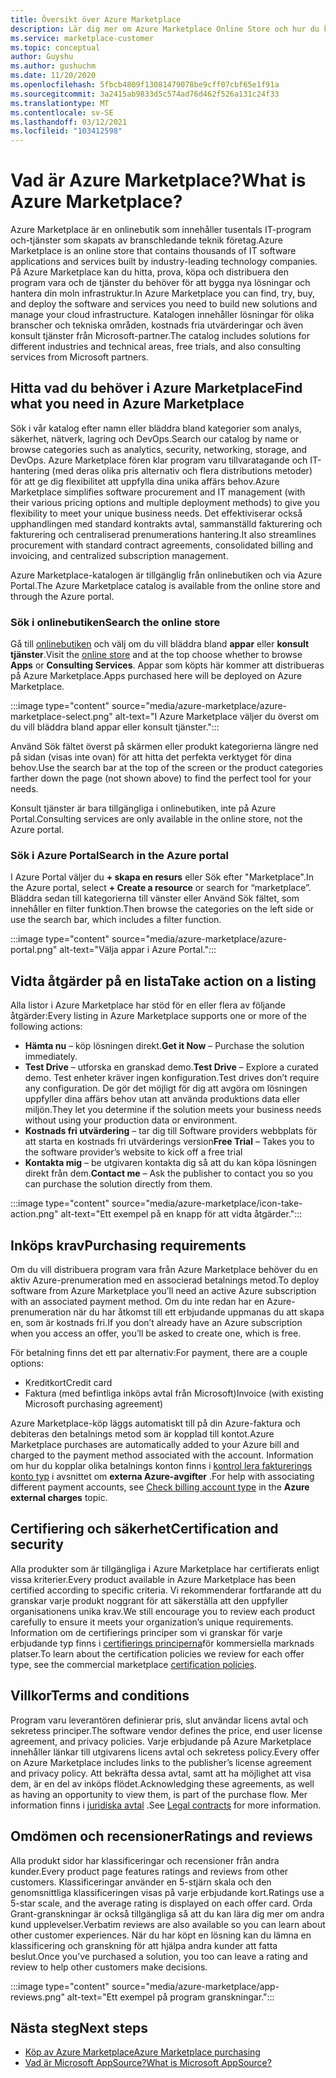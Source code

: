 ```yaml
---
title: Översikt över Azure Marketplace
description: Lär dig mer om Azure Marketplace Online Store och hur du kan hitta och testa program vara och lösningar.
ms.service: marketplace-customer
ms.topic: conceptual
author: Guyshu
ms.author: gushuchm
ms.date: 11/20/2020
ms.openlocfilehash: 5fbcb4809f13081479078be9cff07cbf65e1f91a
ms.sourcegitcommit: 3a2415ab9833d5c574ad76d462f526a131c24f33
ms.translationtype: MT
ms.contentlocale: sv-SE
ms.lasthandoff: 03/12/2021
ms.locfileid: "103412598"
---
```

# <a name="what-is-azure-marketplace"></a><span data-ttu-id="c00d7-103">Vad är Azure Marketplace?</span><span class="sxs-lookup"><span data-stu-id="c00d7-103">What is Azure Marketplace?</span></span>

<span data-ttu-id="c00d7-104">Azure Marketplace är en onlinebutik som innehåller tusentals IT-program och-tjänster som skapats av branschledande teknik företag.</span><span class="sxs-lookup"><span data-stu-id="c00d7-104">Azure Marketplace is an online store that contains thousands of IT software applications and services built by industry-leading technology companies.</span></span> <span data-ttu-id="c00d7-105">På Azure Marketplace kan du hitta, prova, köpa och distribuera den program vara och de tjänster du behöver för att bygga nya lösningar och hantera din moln infrastruktur.</span><span class="sxs-lookup"><span data-stu-id="c00d7-105">In Azure Marketplace you can find, try, buy, and deploy the software and services you need to build new solutions and manage your cloud infrastructure.</span></span> <span data-ttu-id="c00d7-106">Katalogen innehåller lösningar för olika branscher och tekniska områden, kostnads fria utvärderingar och även konsult tjänster från Microsoft-partner.</span><span class="sxs-lookup"><span data-stu-id="c00d7-106">The catalog includes solutions for different industries and technical areas, free trials, and also consulting services from Microsoft partners.</span></span>

## <a name="find-what-you-need-in-azure-marketplace"></a><span data-ttu-id="c00d7-107">Hitta vad du behöver i Azure Marketplace</span><span class="sxs-lookup"><span data-stu-id="c00d7-107">Find what you need in Azure Marketplace</span></span>

<span data-ttu-id="c00d7-108">Sök i vår katalog efter namn eller bläddra bland kategorier som analys, säkerhet, nätverk, lagring och DevOps.</span><span class="sxs-lookup"><span data-stu-id="c00d7-108">Search our catalog by name or browse categories such as analytics, security, networking, storage, and DevOps.</span></span> <span data-ttu-id="c00d7-109">Azure Marketplace fören klar program varu tillvaratagande och IT-hantering (med deras olika pris alternativ och flera distributions metoder) för att ge dig flexibilitet att uppfylla dina unika affärs behov.</span><span class="sxs-lookup"><span data-stu-id="c00d7-109">Azure Marketplace simplifies software procurement and IT management (with their various pricing options and multiple deployment methods) to give you flexibility to meet your unique business needs.</span></span> <span data-ttu-id="c00d7-110">Det effektiviserar också upphandlingen med standard kontrakts avtal, sammanställd fakturering och fakturering och centraliserad prenumerations hantering.</span><span class="sxs-lookup"><span data-stu-id="c00d7-110">It also streamlines procurement with standard contract agreements, consolidated billing and invoicing, and centralized subscription management.</span></span>

<span data-ttu-id="c00d7-111">Azure Marketplace-katalogen är tillgänglig från onlinebutiken och via Azure Portal.</span><span class="sxs-lookup"><span data-stu-id="c00d7-111">The Azure Marketplace catalog is available from the online store and through the Azure portal.</span></span>  

### <a name="search-the-online-store"></a><span data-ttu-id="c00d7-112">Sök i onlinebutiken</span><span class="sxs-lookup"><span data-stu-id="c00d7-112">Search the online store</span></span>

<span data-ttu-id="c00d7-113">Gå till [onlinebutiken](https://azuremarketplace.microsoft.com/) och välj om du vill bläddra bland **appar** eller **konsult tjänster**.</span><span class="sxs-lookup"><span data-stu-id="c00d7-113">Visit the [online store](https://azuremarketplace.microsoft.com/) and at the top choose whether to browse **Apps** or **Consulting Services**.</span></span> <span data-ttu-id="c00d7-114">Appar som köpts här kommer att distribueras på Azure Marketplace.</span><span class="sxs-lookup"><span data-stu-id="c00d7-114">Apps purchased here will be deployed on Azure Marketplace.</span></span>

:::image type="content" source="media/azure-marketplace/azure-marketplace-select.png" alt-text="I Azure Marketplace väljer du överst om du vill bläddra bland appar eller konsult tjänster.":::

<span data-ttu-id="c00d7-116">Använd Sök fältet överst på skärmen eller produkt kategorierna längre ned på sidan (visas inte ovan) för att hitta det perfekta verktyget för dina behov.</span><span class="sxs-lookup"><span data-stu-id="c00d7-116">Use the search bar at the top of the screen or the product categories farther down the page (not shown above) to find the perfect tool for your needs.</span></span>

<span data-ttu-id="c00d7-117">Konsult tjänster är bara tillgängliga i onlinebutiken, inte på Azure Portal.</span><span class="sxs-lookup"><span data-stu-id="c00d7-117">Consulting services are only available in the online store, not the Azure portal.</span></span>

### <a name="search-in-the-azure-portal"></a><span data-ttu-id="c00d7-118">Sök i Azure Portal</span><span class="sxs-lookup"><span data-stu-id="c00d7-118">Search in the Azure portal</span></span>

<span data-ttu-id="c00d7-119">I Azure Portal väljer du **+ skapa en resurs** eller Sök efter "Marketplace".</span><span class="sxs-lookup"><span data-stu-id="c00d7-119">In the Azure portal, select **+ Create a resource** or search for “marketplace”.</span></span> <span data-ttu-id="c00d7-120">Bläddra sedan till kategorierna till vänster eller Använd Sök fältet, som innehåller en filter funktion.</span><span class="sxs-lookup"><span data-stu-id="c00d7-120">Then browse the categories on the left side or use the search bar, which includes a filter function.</span></span>

:::image type="content" source="media/azure-marketplace/azure-portal.png" alt-text="Välja appar i Azure Portal.":::

## <a name="take-action-on-a-listing"></a><span data-ttu-id="c00d7-122">Vidta åtgärder på en lista</span><span class="sxs-lookup"><span data-stu-id="c00d7-122">Take action on a listing</span></span>

<span data-ttu-id="c00d7-123">Alla listor i Azure Marketplace har stöd för en eller flera av följande åtgärder:</span><span class="sxs-lookup"><span data-stu-id="c00d7-123">Every listing in Azure Marketplace supports one or more of the following actions:</span></span>

- <span data-ttu-id="c00d7-124">**Hämta nu** – köp lösningen direkt.</span><span class="sxs-lookup"><span data-stu-id="c00d7-124">**Get it Now** – Purchase the solution immediately.</span></span>
- <span data-ttu-id="c00d7-125">**Test Drive** – utforska en granskad demo.</span><span class="sxs-lookup"><span data-stu-id="c00d7-125">**Test Drive** – Explore a curated demo.</span></span> <span data-ttu-id="c00d7-126">Test enheter kräver ingen konfiguration.</span><span class="sxs-lookup"><span data-stu-id="c00d7-126">Test drives don’t require any configuration.</span></span> <span data-ttu-id="c00d7-127">De gör det möjligt för dig att avgöra om lösningen uppfyller dina affärs behov utan att använda produktions data eller miljön.</span><span class="sxs-lookup"><span data-stu-id="c00d7-127">They let you determine if the solution meets your business needs without using your production data or environment.</span></span>
- <span data-ttu-id="c00d7-128">**Kostnads fri utvärdering** – tar dig till Software providers webbplats för att starta en kostnads fri utvärderings version</span><span class="sxs-lookup"><span data-stu-id="c00d7-128">**Free Trial** – Takes you to the software provider’s website to kick off a free trial</span></span>
- <span data-ttu-id="c00d7-129">**Kontakta mig** – be utgivaren kontakta dig så att du kan köpa lösningen direkt från dem.</span><span class="sxs-lookup"><span data-stu-id="c00d7-129">**Contact me** – Ask the publisher to contact you so you can purchase the solution directly from them.</span></span>

:::image type="content" source="media/azure-marketplace/icon-take-action.png" alt-text="Ett exempel på en knapp för att vidta åtgärder.":::

## <a name="purchasing-requirements"></a><span data-ttu-id="c00d7-131">Inköps krav</span><span class="sxs-lookup"><span data-stu-id="c00d7-131">Purchasing requirements</span></span>

<span data-ttu-id="c00d7-132">Om du vill distribuera program vara från Azure Marketplace behöver du en aktiv Azure-prenumeration med en associerad betalnings metod.</span><span class="sxs-lookup"><span data-stu-id="c00d7-132">To deploy software from Azure Marketplace you’ll need an active Azure subscription with an associated payment method.</span></span> <span data-ttu-id="c00d7-133">Om du inte redan har en Azure-prenumeration när du har åtkomst till ett erbjudande uppmanas du att skapa en, som är kostnads fri.</span><span class="sxs-lookup"><span data-stu-id="c00d7-133">If you don’t already have an Azure subscription when you access an offer, you’ll be asked to create one, which is free.</span></span>

<span data-ttu-id="c00d7-134">För betalning finns det ett par alternativ:</span><span class="sxs-lookup"><span data-stu-id="c00d7-134">For payment, there are a couple options:</span></span>  

- <span data-ttu-id="c00d7-135">Kreditkort</span><span class="sxs-lookup"><span data-stu-id="c00d7-135">Credit card</span></span>
- <span data-ttu-id="c00d7-136">Faktura (med befintliga inköps avtal från Microsoft)</span><span class="sxs-lookup"><span data-stu-id="c00d7-136">Invoice (with existing Microsoft purchasing agreement)</span></span>

<span data-ttu-id="c00d7-137">Azure Marketplace-köp läggs automatiskt till på din Azure-faktura och debiteras den betalnings metod som är kopplad till kontot.</span><span class="sxs-lookup"><span data-stu-id="c00d7-137">Azure Marketplace purchases are automatically added to your Azure bill and charged to the payment method associated with the account.</span></span> <span data-ttu-id="c00d7-138">Information om hur du kopplar olika betalnings konton finns i [kontrol lera fakturerings konto typ](/azure/cost-management-billing/understand/understand-azure-marketplace-charges#check-billing-account-type) i avsnittet om **externa Azure-avgifter** .</span><span class="sxs-lookup"><span data-stu-id="c00d7-138">For help with associating different payment accounts, see [Check billing account type](/azure/cost-management-billing/understand/understand-azure-marketplace-charges#check-billing-account-type) in the **Azure external charges** topic.</span></span>

## <a name="certification-and-security"></a><span data-ttu-id="c00d7-139">Certifiering och säkerhet</span><span class="sxs-lookup"><span data-stu-id="c00d7-139">Certification and security</span></span>

<span data-ttu-id="c00d7-140">Alla produkter som är tillgängliga i Azure Marketplace har certifierats enligt vissa kriterier.</span><span class="sxs-lookup"><span data-stu-id="c00d7-140">Every product available in Azure Marketplace has been certified according to specific criteria.</span></span> <span data-ttu-id="c00d7-141">Vi rekommenderar fortfarande att du granskar varje produkt noggrant för att säkerställa att den uppfyller organisationens unika krav.</span><span class="sxs-lookup"><span data-stu-id="c00d7-141">We still encourage you to review each product carefully to ensure it meets your organization’s unique requirements.</span></span> <span data-ttu-id="c00d7-142">Information om de certifierings principer som vi granskar för varje erbjudande typ finns i [certifierings principerna](/legal/marketplace/certification-policies)för kommersiella marknads platser.</span><span class="sxs-lookup"><span data-stu-id="c00d7-142">To learn about the certification policies we review for each offer type, see the commercial marketplace [certification policies](/legal/marketplace/certification-policies).</span></span>

## <a name="terms-and-conditions"></a><span data-ttu-id="c00d7-143">Villkor</span><span class="sxs-lookup"><span data-stu-id="c00d7-143">Terms and conditions</span></span>

<span data-ttu-id="c00d7-144">Program varu leverantören definierar pris, slut användar licens avtal och sekretess principer.</span><span class="sxs-lookup"><span data-stu-id="c00d7-144">The software vendor defines the price, end user license agreement, and privacy policies.</span></span> <span data-ttu-id="c00d7-145">Varje erbjudande på Azure Marketplace innehåller länkar till utgivarens licens avtal och sekretess policy.</span><span class="sxs-lookup"><span data-stu-id="c00d7-145">Every offer on Azure Marketplace includes links to the publisher’s license agreement and privacy policy.</span></span> <span data-ttu-id="c00d7-146">Att bekräfta dessa avtal, samt att ha möjlighet att visa dem, är en del av inköps flödet.</span><span class="sxs-lookup"><span data-stu-id="c00d7-146">Acknowledging these agreements, as well as having an opportunity to view them, is part of the purchase flow.</span></span> <span data-ttu-id="c00d7-147">Mer information finns i [juridiska avtal](legal-contracts.md) .</span><span class="sxs-lookup"><span data-stu-id="c00d7-147">See [Legal contracts](legal-contracts.md) for more information.</span></span>

## <a name="ratings-and-reviews"></a><span data-ttu-id="c00d7-148">Omdömen och recensioner</span><span class="sxs-lookup"><span data-stu-id="c00d7-148">Ratings and reviews</span></span>

<span data-ttu-id="c00d7-149">Alla produkt sidor har klassificeringar och recensioner från andra kunder.</span><span class="sxs-lookup"><span data-stu-id="c00d7-149">Every product page features ratings and reviews from other customers.</span></span> <span data-ttu-id="c00d7-150">Klassificeringar använder en 5-stjärn skala och den genomsnittliga klassificeringen visas på varje erbjudande kort.</span><span class="sxs-lookup"><span data-stu-id="c00d7-150">Ratings use a 5-star scale, and the average rating is displayed on each offer card.</span></span> <span data-ttu-id="c00d7-151">Orda Grant-granskningar är också tillgängliga så att du kan lära dig mer om andra kund upplevelser.</span><span class="sxs-lookup"><span data-stu-id="c00d7-151">Verbatim reviews are also available so you can learn about other customer experiences.</span></span> <span data-ttu-id="c00d7-152">När du har köpt en lösning kan du lämna en klassificering och granskning för att hjälpa andra kunder att fatta beslut.</span><span class="sxs-lookup"><span data-stu-id="c00d7-152">Once you’ve purchased a solution, you too can leave a rating and review to help other customers make decisions.</span></span>

:::image type="content" source="media/azure-marketplace/app-reviews.png" alt-text="Ett exempel på program granskningar.":::

## <a name="next-steps"></a><span data-ttu-id="c00d7-154">Nästa steg</span><span class="sxs-lookup"><span data-stu-id="c00d7-154">Next steps</span></span>

- [<span data-ttu-id="c00d7-155">Köp av Azure Marketplace</span><span class="sxs-lookup"><span data-stu-id="c00d7-155">Azure Marketplace purchasing</span></span>](azure-purchasing-invoicing.md)
- [<span data-ttu-id="c00d7-156">Vad är Microsoft AppSource?</span><span class="sxs-lookup"><span data-stu-id="c00d7-156">What is Microsoft AppSource?</span></span>](appsource-overview.md)